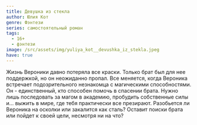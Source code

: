 ```yaml
---
title: Девушка из стекла
author: Юлия Кот
genre: Фэнтези
series: самостоятельный роман
tags:
  - 16+
  - фэнтези
image: /src/assets/img/yuliya_kot__devushka_iz_stekla.jpeg
have: true
---
```

Жизнь Вероники давно потеряла все краски. Только брат был для нее поддержкой, но он неожиданно пропал. Все меняется, когда Вероника встречает подозрительного незнакомца с магическими способностями. Он - единственный, кто способен помочь в спасении брата. Нужно лишь последовать за магом в академию, пробудить собственные силы и… выжить в мире, где тебя практически все презирают. Разобьется ли Вероника на осколки или закалится как сталь? Оставит поиски брата или пойдет к своей цели, несмотря ни на что?
